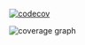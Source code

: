 

[![codecov](https://codecov.io/gh/Sheraff/queue/graph/badge.svg?token=EHIZNXM114)](https://codecov.io/gh/Sheraff/queue)


![coverage graph](https://codecov.io/gh/Sheraff/queue/graphs/sunburst.svg?token=EHIZNXM114)